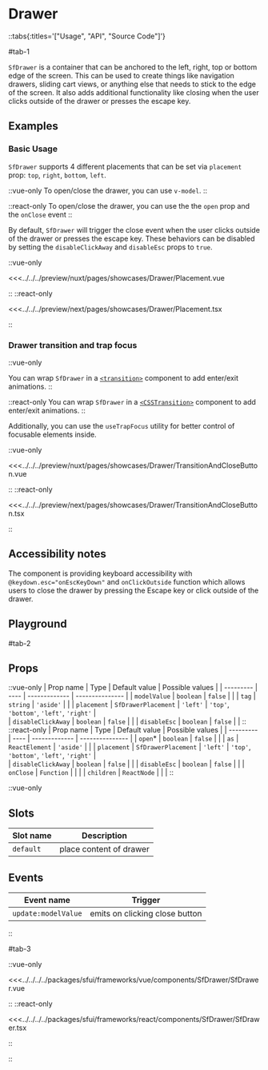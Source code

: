 # Drawer


::tabs{:titles='["Usage", "API", "Source Code"]'}

#tab-1

`SfDrawer` is a container that can be anchored to the left, right, top or bottom edge of the screen. This can be used to create things like navigation drawers, sliding cart views, or anything else that needs to stick to the edge of the screen. It also adds additional functionality like closing when the user clicks outside of the drawer or presses the escape key.

## Examples

### Basic Usage

`SfDrawer` supports 4 different placements that can be set via `placement` prop: `top`, `right`, `bottom`, `left`. 

::vue-only
To open/close the drawer, you can use `v-model`.
::

::react-only
To open/close the drawer, you can use the the `open` prop and the `onClose` event
::

By default, `SfDrawer` will trigger the close event when the user clicks outside of the drawer or presses the escape key. These behaviors can be disabled by setting the `disableClickAway` and `disableEsc` props to `true`.

<Showcase showcase-name="Drawer/Placement" style="min-height:400px">

::vue-only

<<<../../../preview/nuxt/pages/showcases/Drawer/Placement.vue

::
::react-only

<<<../../../preview/next/pages/showcases/Drawer/Placement.tsx

::

</Showcase>

### Drawer transition and trap focus

::vue-only

You can wrap `SfDrawer` in a [`<transition>`](https://vuejs.org/guide/built-ins/transition.html#the-transition-component) component to add enter/exit animations. 
::

::react-only
You can wrap `SfDrawer` in a [`<CSSTransition>`](https://reactcommunity.org/react-transition-group/css-transition) component to add enter/exit animations. 
::

Additionally, you can use the `useTrapFocus` utility for better control of focusable elements inside.

<Showcase showcase-name="Drawer/TransitionAndCloseButton" style="min-height: 400px;" no-scale>

::vue-only

<<<../../../preview/nuxt/pages/showcases/Drawer/TransitionAndCloseButton.vue

::
::react-only

<<<../../../preview/next/pages/showcases/Drawer/TransitionAndCloseButton.tsx

::
</Showcase>

## Accessibility notes

The component is providing keyboard accessibility with `@keydown.esc="onEscKeyDown"` and `onClickOutside` function which allows users to close the drawer by pressing the Escape key or click outside of the drawer.

## Playground

<Generate style="height: 600px"/>

#tab-2

## Props


::vue-only
| Prop name | Type | Default value | Possible values |
| --------- | ---- | ------------- | --------------- |
| `modelValue` | `boolean` | `false` | |
| `tag` | `string` | `'aside'` | |
| `placement` | `SfDrawerPlacement` | `'left'` | `'top'`, `'bottom'`, `'left'`, `'right'` |  
| `disableClickAway` | `boolean` | `false` | |
| `disableEsc` | `boolean` | `false` | |
::
::react-only
| Prop name | Type | Default value | Possible values |
| --------- | ---- | ------------- | --------------- |
| `open`\* | `boolean` | `false` | |
| `as` | `ReactElement` | `'aside'` | |
| `placement` | `SfDrawerPlacement` | `'left'` | `'top'`, `'bottom'`, `'left'`, `'right'` |  
| `disableClickAway` | `boolean` | `false` | |
| `disableEsc` | `boolean` | `false` | |
| `onClose` | `Function` | | |
| `children` | `ReactNode` | | |
::

::vue-only

## Slots

| Slot name | Description             |
| --------- | ----------------------- |
| `default` | place content of drawer |

## Events

| Event name          | Trigger                        |
| ------------------- | ------------------------------ |
| `update:modelValue` | emits on clicking close button |

::

#tab-3

::vue-only

<<<../../../../packages/sfui/frameworks/vue/components/SfDrawer/SfDrawer.vue

::
::react-only

<<<../../../../packages/sfui/frameworks/react/components/SfDrawer/SfDrawer.tsx

::

::
